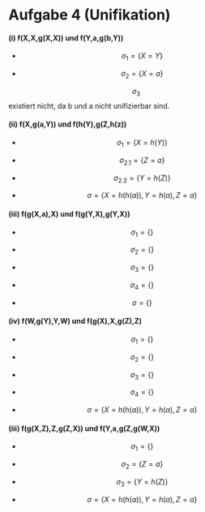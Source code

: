 # Aufgabe 4 (Unifikation)

#### (i) f(X,X,g(X,X)) und f(Y,a,g(b,Y))

* $$\sigma_1 = \{ X = Y \} $$
 
* $$\sigma_2 = \{ X = a\}$$ 

$$\sigma_3$$ existiert nicht, da b und a nicht unifizierbar sind.

#### (ii) f(X,g(a,Y)) und f(h(Y),g(Z,h(z))

* $$\sigma_1 = \{ X = h(Y) \} $$
* $$\sigma_{2.1} = \{ Z = a\}$$
* $$\sigma_{2.2} = \{ Y = h(Z)\}$$ 

* $$\sigma = \{ X = h(h(a)), Y= h(a), Z=a\}$$ 

#### (iii) f(g(X,a),X) und f(g(Y,X),g(Y,X))

* $$\sigma_1 = \{  \} $$
* $$\sigma_{2} = \{ \}$$
* $$\sigma_{3} = \{ \}$$ 
* $$\sigma_{4} = \{ \}$$ 

* $$\sigma = \{ \}$$ 

#### (iv) f(W,g(Y),Y,W) und f(g(X),X,g(Z),Z)

* $$\sigma_1 = \{  \} $$
* $$\sigma_{2} = \{ \}$$
* $$\sigma_{3} = \{ \}$$ 
* $$\sigma_{4} = \{ \}$$ 

* $$\sigma = \{ X = h(h(a)), Y= h(a), Z=a\}$$
 
#### (iii) f(g(X,Z),Z,g(Z,X)) und f(Y,a,g(Z,g(W,X))

* $$\sigma_1 = \{  \} $$
* $$\sigma_{2} = \{ Z = a\}$$
* $$\sigma_{3} = \{ Y = h(Z)\}$$ 

* $$\sigma = \{ X = h(h(a)), Y= h(a), Z=a\}$$ 
